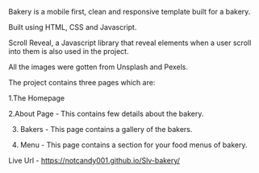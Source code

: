 Bakery is a mobile first, clean and responsive template built for a bakery.

Built using HTML, CSS and Javascript.

Scroll Reveal, a Javascript library that reveal elements when a user scroll into them is also used in the project.

All the images were gotten from Unsplash and Pexels.

The project contains three pages which are:

1.The Homepage

2.About Page - This contains few details about the bakery.

3. Bakers - This page contains a gallery of the bakers.

4. Menu - This page contains a section for your food menus of bakery.

Live Url - https://notcandy001.github.io/Slv-bakery/
